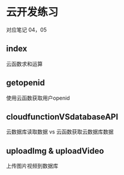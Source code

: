# 云开发练习
对应笔记 04，05
## index
云函数求和运算
## getopenid
使用云函数获取用户openid
## cloudfunctionVSdatabaseAPI
云数据库读取数据 vs  云函数获取云数据库数据
## uploadImg & uploadVideo
上传图片视频到数据库